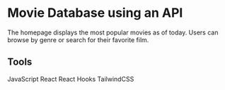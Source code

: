 # Movie Database using an API

The homepage displays the most popular movies as of today. Users can browse by genre or search for their favorite film.

## Tools

JavaScript
React
React Hooks
TailwindCSS